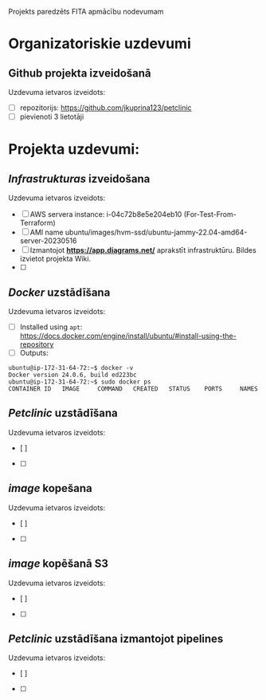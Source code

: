 Projekts paredzēts FITA apmācību nodevumam

# Organizatoriskie uzdevumi
## Github projekta izveidošanā

Uzdevuma ietvaros izveidots: 
- [ ] repozitorijs: https://github.com/jkuprina123/petclinic
- [ ] pievienoti 3 lietotāji

# Projekta uzdevumi:
## _Infrastrukturas_ izveidošana
Uzdevuma ietvaros izveidots:
- [ ] AWS servera instance: i-04c72b8e5e204eb10 (For-Test-From-Terraform)
- [ ] AMI name ubuntu/images/hvm-ssd/ubuntu-jammy-22.04-amd64-server-20230516
- [ ] Izmantojot **https://app.diagrams.net/** aprakstīt infrastruktūru. Bildes izvietot projekta Wiki.
- [ ] 

## _Docker_ uzstādīšana
Uzdevuma ietvaros izveidots:
- [ ] Installed using `apt`: https://docs.docker.com/engine/install/ubuntu/#install-using-the-repository
- [ ] Outputs:
```
ubuntu@ip-172-31-64-72:~$ docker -v
Docker version 24.0.6, build ed223bc
ubuntu@ip-172-31-64-72:~$ sudo docker ps
CONTAINER ID   IMAGE     COMMAND   CREATED   STATUS    PORTS     NAMES
```

## _Petclinic_ uzstādīšana
Uzdevuma ietvaros izveidots:
- [ ]
- [ ] 

## _image_ kopešana
Uzdevuma ietvaros izveidots:
- [ ]
- [ ] 


## _image_ kopēšanā S3
Uzdevuma ietvaros izveidots:
- [ ]
- [ ] 

## _Petclinic_ uzstādīšana izmantojot pipelines
Uzdevuma ietvaros izveidots:
- [ ]
- [ ] 
